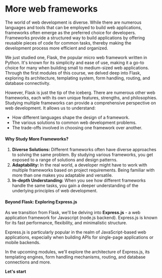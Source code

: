 # More web frameworks

The world of web development is diverse. While there are numerous languages and tools that can be employed to build web applications, frameworks often emerge as the preferred choice for developers. Frameworks provide a structured way to build applications by offering reusable pieces of code for common tasks, thereby making the development process more efficient and organized.

We just studied one, Flask, the popular micro web framework written in Python. It's known for its simplicity and ease of use, making it a go-to choice for many when building small to medium-sized web applications. Through the first modules of this course, we delved deep into Flask, exploring its architecture, templating system, form handling, routing, and database connectivity.

However, Flask is just the tip of the iceberg. There are numerous other web frameworks, each with its own unique features, strengths, and philosophies. Studying multiple frameworks can provide a comprehensive perspective on web development. It allows us to understand:
- How different languages shape the design of a framework.
- The various solutions to common web development problems.
- The trade-offs involved in choosing one framework over another.

#### Why Study More Frameworks?

1. **Diverse Solutions:** Different frameworks often have diverse approaches to solving the same problem. By studying various frameworks, you get exposed to a range of solutions and design patterns.
2. **Adaptability:** In the real world, a developer might have to work with multiple frameworks based on project requirements. Being familiar with more than one makes you adaptable and versatile.
3. **In-depth Understanding:** When you see how different frameworks handle the same tasks, you gain a deeper understanding of the underlying principles of web development.

#### Beyond Flask: Exploring Express.js

As we transition from Flask, we'll be delving into **Express.js** - a web application framework for Javascript (node.js backend). Express.js is known for its fast performance, flexibility, and minimalistic structure.

Express.js is particularly popular in the realm of JavaScript-based web applications, especially when building APIs for single-page applications or mobile backends.

In the upcoming modules, we'll explore the architecture of Express.js, its templating engines, form handling mechanisms, routing, and database connections and more. 

**Let's start**